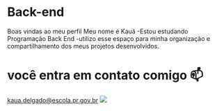 # Back-end
Boas vindas ao meu perfil
Meu nome é Kauã 
-Estou estudando Programação Back End
-utilizo esse espaço para minha organização e compartilhamento dos meus projetos desenvolvidos.
# você entra em contato comigo 📫
kaua.delgado@escola.pr.gov.br
![](https://media1.tenor.com/m/qzc9bkg5RNcAAAAC/but-why-tho.gif)
